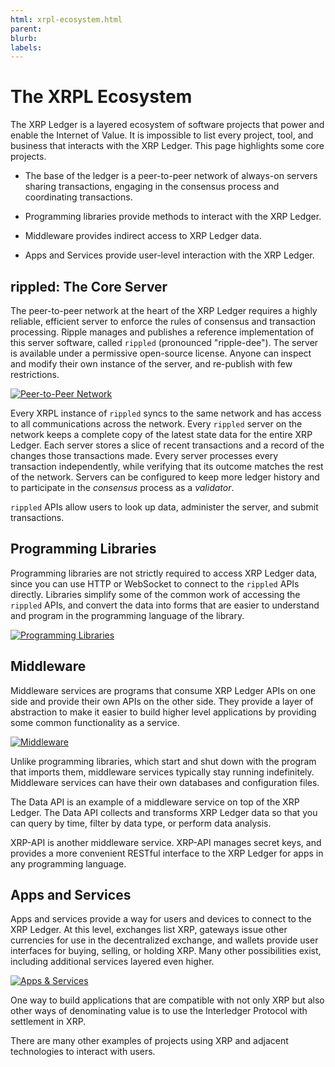 ```yaml
---
html: xrpl-ecosystem.html
parent:
blurb: 
labels:
---
```

# The XRPL Ecosystem

The XRP Ledger is a layered ecosystem of software projects that power and enable the Internet of Value. It is impossible to list every project, tool, and business that interacts with the XRP Ledger. This page highlights some core projects. 

- The base of the ledger is a peer-to-peer network of always-on servers sharing transactions, engaging in the consensus process and coordinating transactions.

- Programming libraries provide methods to interact with the XRP Ledger.

- Middleware provides indirect access to XRP Ledger data. 

- Apps and Services provide user-level interaction with the XRP Ledger.


## rippled: The Core Server

The peer-to-peer network at the heart of the XRP Ledger requires a highly reliable, efficient server to enforce the rules of consensus and transaction processing. Ripple manages and publishes a reference implementation of this server software, called `rippled` (pronounced "ripple-dee"). The server is available under a permissive open-source license. Anyone can inspect and modify their own instance of the server, and re-publish with few restrictions.

[![Peer-to-Peer Network](../../../img/ecosystem1-peer-to-peer.png)](../../../img/ecosystem1-peer-to-peer.png)

Every XRPL instance of `rippled` syncs to the same network and has access to all communications across the network. Every `rippled` server on the network keeps a complete copy of the latest state data for the entire XRP Ledger. Each server stores a slice of recent transactions and a record of the changes those transactions made. Every server processes every transaction independently, while verifying that its outcome matches the rest of the network. Servers can be configured to keep more ledger history and to participate in the _consensus_ process as a _validator_.

`rippled` APIs allow users to look up data, administer the server, and submit transactions.

## Programming Libraries

Programming libraries are not strictly required to access XRP Ledger data, since you can use HTTP or WebSocket to connect to the `rippled` APIs directly. Libraries simplify some of the common work of accessing the `rippled` APIs, and convert the data into forms that are easier to understand and program in the programming language of the library.

[![Programming Libraries](../../../img/ecosystem2-programming-libraries.png)](../../../img/ecosystem2-programming-libraries.png)

## Middleware

Middleware services are programs that consume XRP Ledger APIs on one side and provide their own APIs on the other side. They provide a layer of abstraction to make it easier to build higher level applications by providing some common functionality as a service.

[![Middleware](../../../img/ecosystem3-middleware.png)](../../../img/ecosystem3-middleware.png)

Unlike programming libraries, which start and shut down with the program that imports them, middleware services typically stay running indefinitely. Middleware services can have their own databases and configuration files.

The Data API is an example of a middleware service on top of the XRP Ledger. The Data API collects and transforms XRP Ledger data so that you can query by time, filter by data type, or perform data analysis.

XRP-API is another middleware service. XRP-API manages secret keys, and provides a more convenient RESTful interface to the XRP Ledger for apps in any programming language.

## Apps and Services

Apps and services provide a way for users and devices to connect to the XRP Ledger. At this level, exchanges list XRP, gateways issue other currencies for use in the decentralized exchange, and wallets provide user interfaces for buying, selling, or holding XRP. Many other possibilities exist, including additional services layered even higher.

[![Apps & Services](../../../img/ecosystem4-apps.png)](../../../img/ecosystem4-apps.png)

One way to build applications that are compatible with not only XRP but also other ways of denominating value is to use the Interledger Protocol with settlement in XRP.

There are many other examples of projects using XRP and adjacent technologies to interact with users. 

<!-- For some examples, see [Businesses](businesses.html), [Exchanges](exchanges.html), and [Wallets](wallets.html).
-->